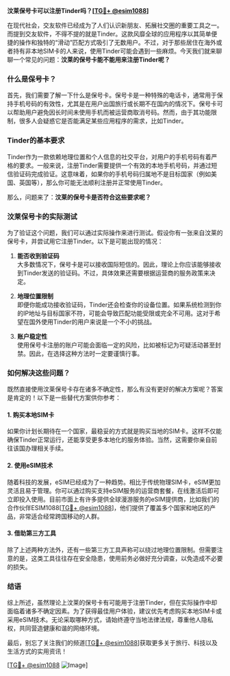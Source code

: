**汶莱保号卡可以注册Tinder吗？[[TG💪+ @esim1088](https://t.me/s/esim1088)]**

在现代社会，交友软件已经成为了人们认识新朋友、拓展社交圈的重要工具之一。而提到交友软件，不得不提的就是Tinder。这款风靡全球的应用程序以其简单便捷的操作和独特的“滑动”匹配方式吸引了无数用户。不过，对于那些居住在海外或者持有非本地SIM卡的人来说，使用Tinder可能会遇到一些麻烦。今天我们就来聊聊一个常见的问题：**汶莱的保号卡能不能用来注册Tinder呢？**

### 什么是保号卡？

首先，我们需要了解一下什么是保号卡。保号卡是一种特殊的电话卡，通常用于保持手机号码的有效性，尤其是在用户出国旅行或长期不在国内的情况下。保号卡可以帮助用户避免因长时间未使用手机而被运营商取消号码。然而，由于其功能限制，很多人会疑惑它是否能满足某些应用程序的需求，比如Tinder。

### Tinder的基本要求

Tinder作为一款依赖地理位置和个人信息的社交平台，对用户的手机号码有着严格的要求。一般来说，注册Tinder需要提供一个有效的本地手机号码，并通过短信验证码完成验证。这意味着，如果你的手机号码归属地不是目标国家（例如美国、英国等），那么你可能无法顺利注册并正常使用Tinder。

那么，问题来了：**汶莱的保号卡是否符合这些要求呢？**

### 汶莱保号卡的实际测试

为了验证这个问题，我们可以通过实际操作来进行测试。假设你有一张来自汶莱的保号卡，并尝试用它注册Tinder。以下是可能出现的情况：

1. **能否收到验证码**  
   大多数情况下，保号卡是可以接收国际短信的。因此，理论上你应该能够接收到Tinder发送的验证码。不过，具体效果还需要根据运营商的服务政策来决定。

2. **地理位置限制**  
   即便你能成功接收验证码，Tinder还会检查你的设备位置。如果系统检测到你的IP地址与目标国家不符，可能会导致匹配功能受限或完全不可用。这对于希望在国外使用Tinder的用户来说是一个不小的挑战。

3. **账户稳定性**  
   使用保号卡注册的账户可能会面临一定的风险，比如被标记为可疑活动甚至封禁。因此，在选择这种方法时一定要谨慎行事。

### 如何解决这些问题？

既然直接使用汶莱保号卡存在诸多不确定性，那么有没有更好的解决方案呢？答案是肯定的！以下是一些替代方案供你参考：

#### 1. 购买本地SIM卡
如果你计划长期待在一个国家，最稳妥的方式就是购买当地的SIM卡。这样不仅能确保Tinder正常运行，还能享受更多本地化的服务体验。当然，这需要你亲自前往该国办理相关手续。

#### 2. 使用eSIM技术
随着科技的发展，eSIM已经成为了一种趋势。相比于传统物理SIM卡，eSIM更加灵活且易于管理。你可以通过购买支持eSIM服务的运营商套餐，在线激活后即可立即投入使用。目前市面上有许多提供全球漫游服务的eSIM提供商，比如我们的合作伙伴ESIM1088[[TG💪+ @esim1088](https://t.me/s/esim1088)]，他们提供了覆盖多个国家和地区的产品，非常适合经常跨国移动的人群。

#### 3. 借助第三方工具
除了上述两种方法外，还有一些第三方工具声称可以绕过地理位置限制。但需要注意的是，这类工具往往存在安全隐患，使用前务必做好充分调查，以免造成不必要的损失。

### 结语

综上所述，虽然理论上汶莱的保号卡有可能用于注册Tinder，但在实际操作中却面临着诸多不确定因素。为了获得最佳用户体验，建议优先考虑购买本地SIM卡或采用eSIM技术。无论采取哪种方式，请始终遵守当地法律法规，尊重他人隐私权，共同营造健康和谐的网络环境。

最后，别忘了关注我们的频道[[TG💪+ @esim1088](https://t.me/s/esim1088)]获取更多关于旅行、科技以及生活方式的实用资讯！

[[TG💪+ @esim1088](https://t.me/s/esim1088) ![Image](https://i.postimg.cc/4NQfJmqS/Snipaste-2025-05-13-00-14-12.png)]